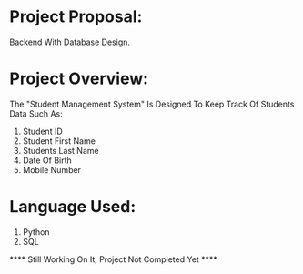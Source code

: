 # Project Proposal:
  Backend With Database Design.

# Project Overview:
  The "Student Management System" Is Designed To Keep Track Of Students Data Such As:
  1. Student ID
  2. Student First Name 
  3. Students Last Name
  4. Date Of Birth
  5. Mobile Number
# Language Used:
  1. Python
  2. SQL
  
  
  
  ****  Still Working On It, Project Not Completed Yet  **** 
